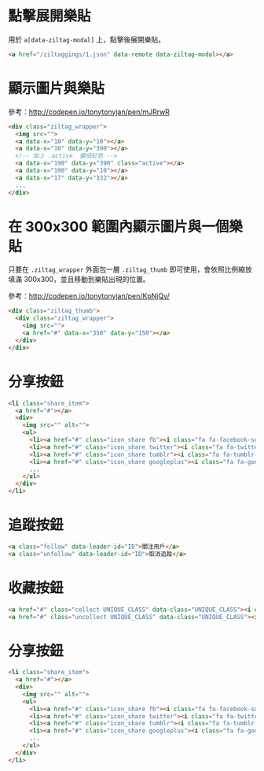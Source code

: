 # 點擊展開樂貼

用於 `a[data-ziltag-modal]` 上，點擊後展開樂貼。

```html
<a href="/ziltaggings/1.json" data-remote data-ziltag-modal></a>
```

# 顯示圖片與樂貼

參考：http://codepen.io/tonytonyjan/pen/mJRrwR

```html
<div class="ziltag_wrapper">
  <img src="">
  <a data-x="10" data-y="10"></a>
  <a data-x="10" data-y="390"></a>
  <!-- 加上 .active  變成紅色 -->
  <a data-x="190" data-y="390" class="active"></a>
  <a data-x="190" data-y="10"></a>
  <a data-x="17" data-y="332"></a>
  ...
</div>
```

# 在 300x300 範圍內顯示圖片與一個樂貼

只要在 `.ziltag_wrapper` 外面包一層 `.ziltag_thumb` 即可使用，會依照比例縮放填滿 300x300，並且移動到樂貼出現的位置。

參考：http://codepen.io/tonytonyjan/pen/KpNjQv/

```html
<div class="ziltag_thumb">
  <div class="ziltag_wrapper">
    <img src="">
    <a href="#" data-x="350" data-y="150"></a>
  </div>
</div>
```


# 分享按鈕

```html
<li class="share_item">
  <a href="#"></a>
  <div>
    <img src="" alt="">
    <ul>
      <li><a href="#" class="icon_share fb"><i class="fa fa-facebook-square fa-2x"></i></a></li>
      <li><a href="#" class="icon_share twitter"><i class="fa fa-twitter-square fa-2x"></i></a></li>
      <li><a href="#" class="icon_share tumblr"><i class="fa fa-tumblr-square fa-2x"></i></a></li>
      <li><a href="#" class="icon_share googleplus"><i class="fa fa-google-plus-square fa-2x"></i></a></li>
      ...
    </ul>
  </div>
</li>
```

# 追蹤按鈕

```html
<a class="follow" data-leader-id="ID">關注用戶</a>
<a class="unfollow" data-leader-id="ID">取消追蹤</a>
```

# 收藏按鈕

```html
<a href="#" class="collect UNIQUE_CLASS" data-class="UNIQUE_CLASS"><i class="fa fa-star"></i></a>
<a href="#" class="uncollect UNIQUE_CLASS" data-class="UNIQUE_CLASS"><i class="fa fa-star"></i></a>
```

# 分享按鈕

```html
<li class="share_item">
  <a href="#"></a>
  <div>
    <img src="" alt="">
    <ul>
      <li><a href="#" class="icon_share fb"><i class="fa fa-facebook-square fa-2x"></i></a></li>
      <li><a href="#" class="icon_share twitter"><i class="fa fa-twitter-square fa-2x"></i></a></li>
      <li><a href="#" class="icon_share tumblr"><i class="fa fa-tumblr-square fa-2x"></i></a></li>
      <li><a href="#" class="icon_share googleplus"><i class="fa fa-google-plus-square fa-2x"></i></a></li>
      ...
    </ul>
  </div>
</li>
```